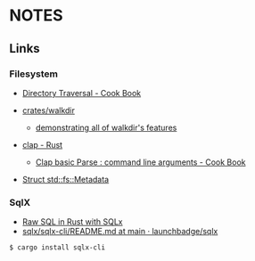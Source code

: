 # NOTES

## Links

### Filesystem

- [Directory Traversal - Cook Book](https://rust-lang-nursery.github.io/rust-cookbook/file/dir.html)

- [crates/walkdir](https://crates.io/crates/walkdir)
  - [demonstrating all of walkdir's features](https://github.com/BurntSushi/walkdir/blob/master/walkdir-list/main.rs)

- [clap - Rust](https://docs.rs/clap/latest/clap/)
  - [Clap basic Parse : command line arguments - Cook Book](https://rust-lang-nursery.github.io/rust-cookbook/cli/arguments.html)

- [Struct std::fs::Metadata](https://doc.rust-lang.org/std/fs/struct.Metadata.html)

### SqlX

- [Raw SQL in Rust with SQLx](https://www.shuttle.rs/blog/2023/10/04/sql-in-rust)
- [sqlx/sqlx-cli/README.md at main · launchbadge/sqlx](https://github.com/launchbadge/sqlx/blob/main/sqlx-cli/README.md)

```shell
$ cargo install sqlx-cli
```